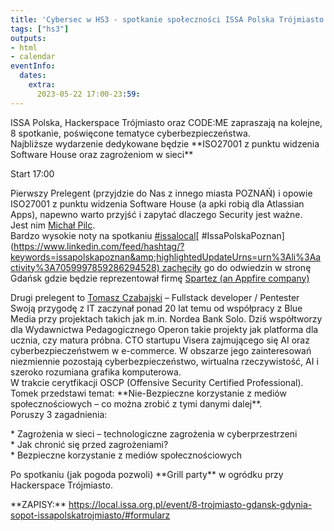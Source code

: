 ```yaml
---
title: 'Cybersec w HS3 - spotkanie społeczności ISSA Polska Trójmiasto '
tags: ["hs3"]
outputs:
- html
- calendar
eventInfo:
  dates:
    extra:
      2023-05-22 17:00-23:59:
---
```

ISSA Polska, Hackerspace Trójmiasto oraz CODE:ME zapraszają na kolejne, 8 spotkanie, poświęcone tematyce cyberbezpieczeństwa.  
Najbliższe wydarzenie dedykowane będzie \*\*ISO27001 z punktu widzenia Software House oraz zagrożeniom w sieci\*\*

 Start 17:00

 Pierwszy Prelegent (przyjdzie do Nas z innego miasta POZNAŃ) i opowie ISO27001 z punktu widzenia Software House (a apki robią dla Atlassian Apps), napewno warto przyjść i zapytać dlaczego Security jest ważne.  
Jest nim [Michał Pilc](<https://www.linkedin.com/in/ACoAAACwyD8B4bCoi8jhB_1eG4X8B3sbMM-AAfc>).  
Bardzo wysokie noty na spotkaniu [#issalocal](<https://www.linkedin.com/feed/hashtag/?keywords=issalocal&amp;highlightedUpdateUrns=urn%3Ali%3Aactivity%3A7059997859286294528>)[ #IssaPolskaPoznan](<https://www.linkedin.com/feed/hashtag/?keywords=issapolskapoznan&amp;highlightedUpdateUrns=urn%3Ali%3Aactivity%3A7059997859286294528) zachęciły> go do odwiedzin w stronę Gdańsk gdzie będzie reprezentował firmę [Spartez (an Appfire company)](<https://www.linkedin.com/company/spartez/>)

 Drugi prelegent to [Tomasz Czabajski](<https://www.linkedin.com/in/tomek-cza/>) – Fullstack developer / Pentester  
Swoją przygodę z IT zaczynał ponad 20 lat temu od współpracy z Blue Media przy projektach takich jak m.in. Nordea Bank Solo. Dziś współtworzy dla Wydawnictwa Pedagogicznego Operon takie projekty jak platforma dla ucznia, czy matura próbna. CTO startupu Visera zajmującego się AI oraz cyberbezpieczeństwem w e-commerce. W obszarze jego zainteresowań niezmiennie pozostają cyberbezpieczeństwo, wirtualna rzeczywistość, AI i szeroko rozumiana grafika komputerowa.  
W trakcie cerytfikacji OSCP (Offensive Security Certified Professional).  
Tomek przedstawi temat: \*\*Nie-Bezpieczne korzystanie z mediów społecznościowych – co można zrobić z tymi danymi dalej\*\*.  
Poruszy 3 zagadnienia:

 \* Zagrożenia w sieci – technologiczne zagrożenia w cyberprzestrzeni  
\* Jak chronić się przed zagrożeniami?  
\* Bezpieczne korzystanie z mediów społecznościowych

 Po spotkaniu (jak pogoda pozwoli) \*\*Grill party\*\* w ogródku przy Hackerspace Trójmiasto.

 \*\*ZAPISY:\*\* <https://local.issa.org.pl/event/8-trojmiasto-gdansk-gdynia-sopot-issapolskatrojmiasto/#formularz>

 
    